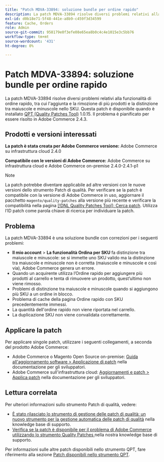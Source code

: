 ```yaml
---
title: "Patch MDVA-33894: soluzione bundle per ordine rapido"
description: La patch MDVA-33894 risolve diversi problemi relativi alla funzionalità di ordine rapido, tra cui l'aggiunta e la rimozione di più prodotti e la distinzione tra maiuscole e minuscole nello SKU. Questa patch è disponibile quando è installato [Quality Patches Tool (QPT)](https://devdocs.magento.com/guides/v2.4/comp-mgr/patching.html#mqp) 1.0.15. Il problema è pianificato per essere risolto in Adobe Commerce 2.4.3.
exl-id: d0b18e71-5f48-441e-a8b9-c459f3d34599
feature: Cache, Orders
role: Admin
source-git-commit: 958179e0f3efe08e65ea8b0c4c4e1015e3c5bb76
workflow-type: tm+mt
source-wordcount: '431'
ht-degree: 0%

---
```


# Patch MDVA-33894: soluzione bundle per ordine rapido

La patch MDVA-33894 risolve diversi problemi relativi alla funzionalità di ordine rapido, tra cui l&#39;aggiunta e la rimozione di più prodotti e la distinzione tra maiuscole e minuscole nello SKU. Questa patch è disponibile quando è installato [QPT (Quality Patches Tool)](https://devdocs.magento.com/guides/v2.4/comp-mgr/patching.html#mqp) 1.0.15. Il problema è pianificato per essere risolto in Adobe Commerce 2.4.3.

## Prodotti e versioni interessati

**La patch è stata creata per Adobe Commerce versione:** Adobe Commerce su infrastruttura cloud 2.4.0

**Compatibile con le versioni di Adobe Commerce:** Adobe Commerce su infrastruttura cloud e Adobe Commerce on-premise 2.4.0-2.4.1-p1

>[!NOTE]
>
>La patch potrebbe diventare applicabile ad altre versioni con le nuove versioni dello strumento Patch di qualità. Per verificare se la patch è compatibile con la versione di Adobe Commerce in uso, aggiornare il pacchetto `magento/quality-patches` alla versione più recente e verificare la compatibilità nella pagina [[!DNL Quality Patches Tool]: Cerca patch](https://devdocs.magento.com/quality-patches/tool.html#patch-grid). Utilizza l’ID patch come parola chiave di ricerca per individuare la patch.

## Problema

La patch MDVA-33894 è una soluzione bundle con correzioni per i seguenti problemi:

* **Il mio account** > **La funzionalità Ordina per SKU** fa distinzione tra maiuscole e minuscole: se si immette uno SKU valido ma la distinzione tra maiuscole e minuscole non è corretta (maiuscole e minuscole e così via), Adobe Commerce genera un errore.
* Quando un acquirente utilizza l’Ordine rapido per aggiungere più prodotti al carrello e tenta di rimuovere un prodotto, quest’ultimo non viene rimosso.
* Problemi di distinzione tra maiuscole e minuscole quando si aggiungono più SKU a un ordine in blocco.
* Problema di cache della pagina Ordine rapido con SKU precedentemente immessi.
* La quantità dell&#39;ordine rapido non viene riportata nel carrello.
* La duplicazione SKU non viene convalidata correttamente.

## Applicare la patch

Per applicare singole patch, utilizzare i seguenti collegamenti, a seconda del prodotto Adobe Commerce:

* Adobe Commerce o Magento Open Source on-premise: [Guida all&#39;aggiornamento software > Applicazione di patch](https://devdocs.magento.com/guides/v2.4/comp-mgr/patching/mqp.html) nella documentazione per gli sviluppatori.
* Adobe Commerce sull&#39;infrastruttura cloud: [Aggiornamenti e patch > Applica patch](https://devdocs.magento.com/cloud/project/project-patch.html) nella documentazione per gli sviluppatori.

## Lettura correlata

Per ulteriori informazioni sullo strumento Patch di qualità, vedere:

* [È stato rilasciato lo strumento di gestione delle patch di qualità: un nuovo strumento per la gestione automatica delle patch di qualità](/help/announcements/adobe-commerce-announcements/magento-quality-patches-released-new-tool-to-self-serve-quality-patches.md) nella knowledge base di supporto.
* [Verifica se la patch è disponibile per il problema di Adobe Commerce utilizzando lo strumento Quality Patches ](/help/support-tools/patches-available-in-qpt-tool/check-patch-for-magento-issue-with-magento-quality-patches.md) nella nostra knowledge base di supporto.

Per informazioni sulle altre patch disponibili nello strumento QPT, fare riferimento alla sezione [Patch disponibili nello strumento QPT](https://support.magento.com/hc/en-us/sections/360010506631-Patches-available-in-QPT-tool-).
